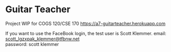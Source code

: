 Guitar Teacher
====

Project WIP for COGS 120/CSE 170
https://a7-guitarteacher.herokuapp.com

If you want to use the FaceBook login, the test user is Scott Klemmer.
email: scott_lgzxpak_klemmer@tfbnw.net	
password: scott klemmer
